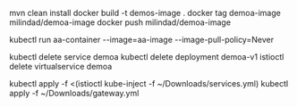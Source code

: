 mvn clean install
docker build -t demos-image .
docker tag demoa-image milindad/demoa-image
docker push milindad/demoa-image


kubectl run aa-container --image=aa-image --image-pull-policy=Never

kubectl delete service demoa
kubectl delete deployment demoa-v1
istioctl delete virtualservice demoa





kubectl apply -f <(istioctl kube-inject -f ~/Downloads/services.yml)
kubectl apply -f ~/Downloads/gateway.yml